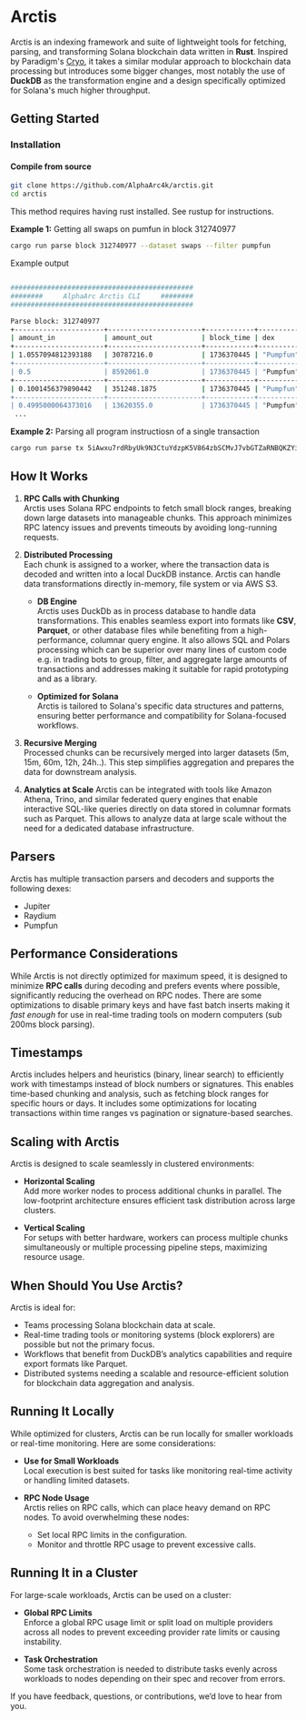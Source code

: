 # Arctis

Arctis is an indexing framework and suite of lightweight tools for fetching, parsing, and transforming Solana blockchain data written in **Rust**. Inspired by Paradigm's [Cryo](https://github.com/paradigmxyz/cryo), it takes a similar modular approach to blockchain data processing but introduces some bigger changes, most notably the use of **DuckDB** as the transformation engine and a design specifically optimized for Solana's much higher throughput.

## Getting Started

### Installation

#### Compile from source

```bash
git clone https://github.com/AlphaArc4k/arctis.git
cd arctis
```
This method requires having rust installed. See rustup for instructions.

**Example 1:** Getting all swaps on pumfun in block 312740977

```bash
cargo run parse block 312740977 --dataset swaps --filter pumpfun
```

Example output
```bash

#############################################
########     AlphaArc Arctis CLI     ########
#############################################

Parse block: 312740977
+----------------------+-----------------------+------------+-----------+-------+---------------+-----------------+-----------+-----------+----------------...
| amount_in            | amount_out            | block_time | dex       | error | signature     | signer          | slot      | swap_type | token          ...
+----------------------+-----------------------+------------+-----------+-------+---------------+-----------------+-----------+-----------+----------------...
| 1.0557094812393188   | 30787216.0            | 1736370445 | "Pumpfun" | false | "3xzBwFwC..." | "BPdVE9EsoD..." | 312740977 | "Buy"     | "BmbRrWLyewsLkX...
+----------------------+-----------------------+------------+-----------+-------+---------------+-----------------+-----------+-----------+----------------...
| 0.5                  | 8592061.0             | 1736370445 | "Pumpfun" | false | "2NE8xoUY..." | "3s7mt8RftK..." | 312740977 | "Buy"     | "Ea7V3B5wAsCMAe...
+----------------------+-----------------------+------------+-----------+-------+---------------+-----------------+-----------+-----------+----------------...
| 0.1001456379890442   | 351248.1875           | 1736370445 | "Pumpfun" | false | "3qoC2bje..." | "PCDq7Rrvd..."  | 312740977 | "Buy"     | "zivexzyFKqt6Ka...
+----------------------+-----------------------+------------+-----------+-------+---------------+-----------------+-----------+-----------+----------------...
| 0.4995000064373016   | 13620355.0            | 1736370445 | "Pumpfun" | false | "w8s6gYn..."  | "2Pxqib8fg...." | 312740977 | "Buy"     | "81kpUi8VsL5uS8...
 ...
 ```

**Example 2:** Parsing all program instructiosn of a single transaction

```bash
cargo run parse tx 5iAwxu7rdRbyUk9N3CtuYdzpK5V864zbSCMvJ7vbGTZaRNBQKZYiK6itBxATdijfitLd2A3ZDYXP1R7GfmrP4fF7
```


## How It Works

1. **RPC Calls with Chunking**  
   Arctis uses Solana RPC endpoints to fetch small block ranges, breaking down large datasets into manageable chunks. This approach minimizes RPC latency issues and prevents timeouts by avoiding long-running requests.

2. **Distributed Processing**  
   Each chunk is assigned to a worker, where the transaction data is decoded and written into a local DuckDB instance. Arctis can handle data transformations directly in-memory, file system or via AWS S3.

   - **DB Engine**  
     Arctis uses DuckDb as in process database to handle data transformations. This enables seamless export into formats like **CSV**, **Parquet**, or other database files while benefiting from a high-performance, columnar query engine. It also allows SQL and Polars processing which can be superior over many lines of custom code e.g. in trading bots to group, filter, and aggregate large amounts of transactions and addresses making it suitable for rapid prototyping and as a library.

   - **Optimized for Solana**  
     Arctis is tailored to Solana's specific data structures and patterns, ensuring better performance and compatibility for Solana-focused workflows.

3. **Recursive Merging**  
   Processed chunks can be recursively merged into larger datasets (5m, 15m, 60m, 12h, 24h..). This step simplifies aggregation and prepares the data for downstream analysis.

4. **Analytics at Scale**
    Arctis can be integrated with tools like Amazon Athena, Trino, and similar federated query engines that enable interactive SQL-like queries directly on data stored in columnar formats such as Parquet. This allows to analyze data at large scale without the need for a dedicated database infrastructure.

## Parsers

Arctis has multiple transaction parsers and decoders and supports the following dexes:
- Jupiter
- Raydium
- Pumpfun


## Performance Considerations

While Arctis is not directly optimized for maximum speed, it is designed to minimize **RPC calls** during decoding and prefers events where possible, significantly reducing the overhead on RPC nodes. There are some optimizations to disable primary keys and have fast batch inserts making it *fast enough* for use in real-time trading tools on modern computers (sub 200ms block parsing).

## Timestamps

Arctis includes helpers and heuristics (binary, linear search) to efficiently work with timestamps instead of block numbers or signatures. This enables time-based chunking and analysis, such as fetching block ranges for specific hours or days. It includes some optimizations for locating transactions within time ranges vs pagination or signature-based searches.

## Scaling with Arctis

Arctis is designed to scale seamlessly in clustered environments:

- **Horizontal Scaling**  
  Add more worker nodes to process additional chunks in parallel. The low-footprint architecture ensures efficient task distribution across large clusters.

- **Vertical Scaling**  
  For setups with better hardware, workers can process multiple chunks simultaneously or multiple processing pipeline steps, maximizing resource usage.

## When Should You Use Arctis?

Arctis is ideal for:

- Teams processing Solana blockchain data at scale.
- Real-time trading tools or monitoring systems (block explorers) are possible but not the primary focus.
- Workflows that benefit from DuckDB’s analytics capabilities and require export formats like Parquet.
- Distributed systems needing a scalable and resource-efficient solution for blockchain data aggregation and analysis.

## Running It Locally

While optimized for clusters, Arctis can be run locally for smaller workloads or real-time monitoring. 
Here are some considerations:

- **Use for Small Workloads**  
  Local execution is best suited for tasks like monitoring real-time activity or handling limited datasets. 

- **RPC Node Usage**  
  Arctis relies on RPC calls, which can place heavy demand on RPC nodes. To avoid overwhelming these nodes:
  - Set local RPC limits in the configuration.
  - Monitor and throttle RPC usage to prevent excessive calls.

## Running It in a Cluster

For large-scale workloads, Arctis can be used on a cluster:

- **Global RPC Limits**  
  Enforce a global RPC usage limit or split load on multiple providers across all nodes to prevent exceeding provider rate limits or causing instability.

- **Task Orchestration**  
  Some task orchestration is needed to distribute tasks evenly across workloads to nodes depending on their spec and recover from errors.



If you have feedback, questions, or contributions, we’d love to hear from you. 
